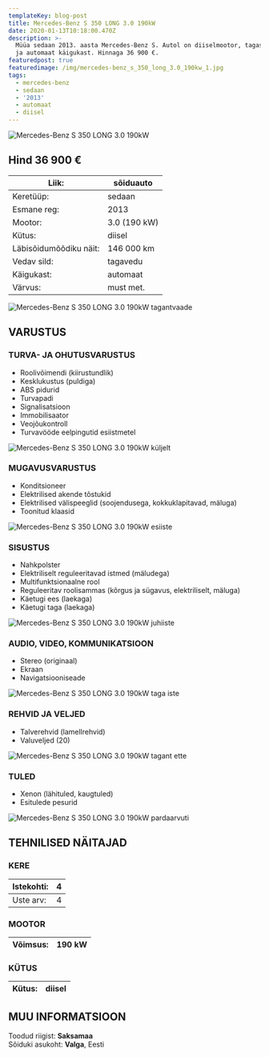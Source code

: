 ```yaml
---
templateKey: blog-post
title: Mercedes-Benz S 350 LONG 3.0 190kW
date: 2020-01-13T10:18:00.470Z
description: >-
  Müüa sedaan 2013. aasta Mercedes-Benz S. Autol on diiselmootor, tagasillavedu
  ja automaat käigukast. Hinnaga 36 900 €.
featuredpost: true
featuredimage: /img/mercedes-benz_s_350_long_3.0_190kw_1.jpg
tags:
  - mercedes-benz
  - sedaan
  - '2013'
  - automaat
  - diisel
---
```

![Mercedes-Benz S 350 LONG 3.0 190kW](/img/mercedes-benz_s_350_long_3.0_190kw_1.jpg "Mercedes-Benz S 350 LONG 3.0 190kW")

## Hind 36 900 €

<!--StartFragment-->

| Liik:                  | sõiduauto    |
| ---------------------- | ------------ |
| Keretüüp:              | sedaan       |
| Esmane reg:            | 2013         |
| Mootor:                | 3.0 (190 kW) |
| Kütus:                 | diisel       |
| Läbisõidumõõdiku näit: | 146 000 km   |
| Vedav sild:            | tagavedu     |
| Käigukast:             | automaat     |
| Värvus:                | must met.    |

<!--EndFragment-->

![Mercedes-Benz S 350 LONG 3.0 190kW tagantvaade](/img/mercedes-benz_s_350_long_3.0_190kw_2.jpg "Mercedes-Benz S 350 LONG 3.0 190kW tagantvaade")

<!--StartFragment-->

## VARUSTUS

### TURVA- JA OHUTUSVARUSTUS

* Roolivõimendi (kiirustundlik)
* Kesklukustus (puldiga)
* ABS pidurid
* Turvapadi
* Signalisatsioon
* Immobilisaator
* Veojõukontroll
* Turvavööde eelpingutid esiistmetel

![Mercedes-Benz S 350 LONG 3.0 190kW küljelt](/img/mercedes-benz_s_350_long_3.0_190kw_3.jpg "Mercedes-Benz S 350 LONG 3.0 190kW küljelt")

### MUGAVUSVARUSTUS

* Konditsioneer
* Elektrilised akende tõstukid
* Elektrilised välispeeglid (soojendusega, kokkuklapitavad, mäluga)
* Toonitud klaasid

![Mercedes-Benz S 350 LONG 3.0 190kW esiiste](/img/mercedes-benz_s_350_long_3.0_190kw_9.jpg "Mercedes-Benz S 350 LONG 3.0 190kW esiiste")

### SISUSTUS

* Nahkpolster
* Elektriliselt reguleeritavad istmed (mäludega)
* Multifunktsionaalne rool
* Reguleeritav roolisammas (kõrgus ja sügavus, elektriliselt, mäluga)
* Käetugi ees (laekaga)
* Käetugi taga (laekaga)

![Mercedes-Benz S 350 LONG 3.0 190kW juhiiste](/img/mercedes-benz_s_350_long_3.0_190kw_4.jpg "Mercedes-Benz S 350 LONG 3.0 190kW juhiiste")

### AUDIO, VIDEO, KOMMUNIKATSIOON

* Stereo (originaal)
* Ekraan
* Navigatsiooniseade

![Mercedes-Benz S 350 LONG 3.0 190kW taga iste](/img/mercedes-benz_s_350_long_3.0_190kw_5.jpg "Mercedes-Benz S 350 LONG 3.0 190kW taga iste")

### REHVID JA VELJED

* Talverehvid (lamellrehvid)
* Valuveljed (20)

![Mercedes-Benz S 350 LONG 3.0 190kW tagant ette](/img/mercedes-benz_s_350_long_3.0_190kw_8.jpg "Mercedes-Benz S 350 LONG 3.0 190kW tagant ette")

### TULED

* Xenon (lähituled, kaugtuled)
* Esitulede pesurid

![Mercedes-Benz S 350 LONG 3.0 190kW pardaarvuti](/img/mercedes-benz_s_350_long_3.0_190kw_10.jpg "pardaarvuti")

## TEHNILISED NÄITAJAD

### KERE

| Istekohti: | 4   |
| ---------- | --- |
| Uste arv:  | 4   |

### MOOTOR

| Võimsus: | 190 kW |
| -------- | ------ |

### KÜTUS

| Kütus: | diisel |
| ------ | ------ |

## MUU INFORMATSIOON

Toodud riigist: **Saksamaa**\
Sõiduki asukoht: **Valga**, Eesti

<!--EndFragment-->
